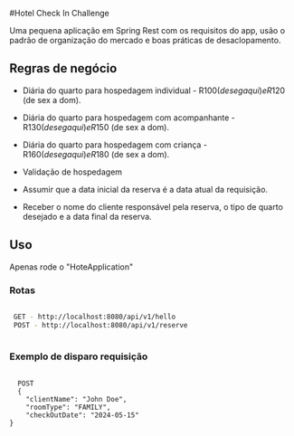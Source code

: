 
#Hotel Check In Challenge

Uma pequena aplicação em Spring Rest com os requisitos do app, usão o padrão de organização do mercado e boas práticas de desaclopamento.




## Regras de negócio

- Diária do quarto para hospedagem individual - R$100 (de seg a qui) e R$120 (de sex a dom).

- Diária do quarto para hospedagem com acompanhante - R$130 (de seg a qui) e R$150 (de sex a dom).

- Diária do quarto para hospedagem com criança - R$160 (de seg a qui) e R$180 (de sex a dom).

- Validação de hospedagem

- Assumir que a data inicial da reserva é a data atual da requisição.

- Receber o nome do cliente responsável pela reserva, o tipo de quarto desejado e a data final da
  reserva.

## Uso

Apenas rode o "HoteApplication"

### Rotas

```bash

 GET - http://localhost:8080/api/v1/hello
 POST - http://localhost:8080/api/v1/reserve
   
```  

### Exemplo de disparo requisição
```
 
  POST
  {
    "clientName": "John Doe",
    "roomType": "FAMILY",
    "checkOutDate": "2024-05-15"
}
```
    